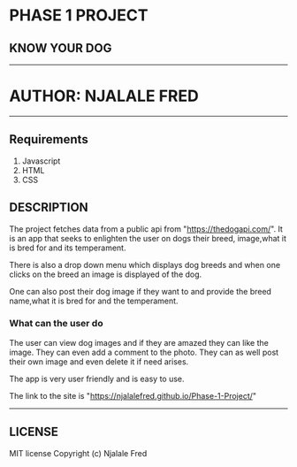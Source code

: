 # PHASE 1 PROJECT 
## KNOW YOUR DOG

****
# AUTHOR: NJALALE FRED
****
## Requirements 
1. Javascript
2.  HTML 
3. CSS

## DESCRIPTION
The project fetches data from a public api from "https://thedogapi.com/". It is an app that seeks to enlighten the user on dogs their breed, image,what it is bred for and its temperament.

There is also a drop down menu which displays dog breeds and when one clicks on the breed an image is displayed of the dog. 

One can also post their dog image if they want to and provide the breed name,what it is bred for and the temperament.

### What can the user do
The user can view dog images and if they are amazed they can like the image. They can even add a comment to the photo. They can as well post their own image and even delete it if need arises. 

The app is very user friendly and is easy to use.


The link to the site is "https://njalalefred.github.io/Phase-1-Project/"

****

## LICENSE 

MIT license Copyright (c) Njalale Fred 



